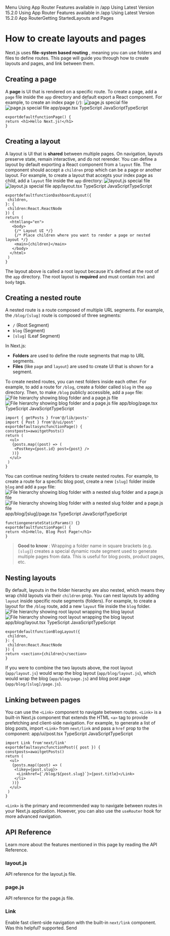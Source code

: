 Menu
Using App Router
Features available in /app
Using Latest Version
15.2.0
Using App Router
Features available in /app
Using Latest Version
15.2.0
App RouterGetting StartedLayouts and Pages
# How to create layouts and pages
Next.js uses **file-system based routing** , meaning you can use folders and files to define routes. This page will guide you through how to create layouts and pages, and link between them.
## Creating a page
A **page** is UI that is rendered on a specific route. To create a page, add a `page` file inside the `app` directory and default export a React component. For example, to create an index page (`/`):
![page.js special file](https://nextjs.org/_next/image?url=https%3A%2F%2Fh8DxKfmAPhn8O0p3.public.blob.vercel-storage.com%2Fdocs%2Flight%2Fpage-special-file.png&w=3840&q=75)![page.js special file](https://nextjs.org/_next/image?url=https%3A%2F%2Fh8DxKfmAPhn8O0p3.public.blob.vercel-storage.com%2Fdocs%2Fdark%2Fpage-special-file.png&w=3840&q=75)
app/page.tsx
TypeScript
JavaScriptTypeScript
```
exportdefaultfunctionPage() {
return <h1>Hello Next.js!</h1>
}
```

## Creating a layout
A layout is UI that is **shared** between multiple pages. On navigation, layouts preserve state, remain interactive, and do not rerender.
You can define a layout by default exporting a React component from a `layout` file. The component should accept a `children` prop which can be a page or another layout.
For example, to create a layout that accepts your index page as child, add a `layout` file inside the `app` directory:
![layout.js special file](https://nextjs.org/_next/image?url=https%3A%2F%2Fh8DxKfmAPhn8O0p3.public.blob.vercel-storage.com%2Fdocs%2Flight%2Flayout-special-file.png&w=3840&q=75)![layout.js special file](https://nextjs.org/_next/image?url=https%3A%2F%2Fh8DxKfmAPhn8O0p3.public.blob.vercel-storage.com%2Fdocs%2Fdark%2Flayout-special-file.png&w=3840&q=75)
app/layout.tsx
TypeScript
JavaScriptTypeScript
```
exportdefaultfunctionDashboardLayout({
 children,
}: {
 children:React.ReactNode
}) {
return (
  <htmllang="en">
   <body>
    {/* Layout UI */}
    {/* Place children where you want to render a page or nested layout */}
    <main>{children}</main>
   </body>
  </html>
 )
}
```

The layout above is called a root layout because it's defined at the root of the `app` directory. The root layout is **required** and must contain `html` and `body` tags.
## Creating a nested route
A nested route is a route composed of multiple URL segments. For example, the `/blog/[slug]` route is composed of three segments:
  * `/` (Root Segment)
  * `blog` (Segment)
  * `[slug]` (Leaf Segment)


In Next.js:
  * **Folders** are used to define the route segments that map to URL segments.
  * **Files** (like `page` and `layout`) are used to create UI that is shown for a segment.


To create nested routes, you can nest folders inside each other. For example, to add a route for `/blog`, create a folder called `blog` in the `app` directory. Then, to make `/blog` publicly accessible, add a `page` file:
![File hierarchy showing blog folder and a page.js file](https://nextjs.org/_next/image?url=https%3A%2F%2Fh8DxKfmAPhn8O0p3.public.blob.vercel-storage.com%2Fdocs%2Flight%2Fblog-nested-route.png&w=3840&q=75)![File hierarchy showing blog folder and a page.js file](https://nextjs.org/_next/image?url=https%3A%2F%2Fh8DxKfmAPhn8O0p3.public.blob.vercel-storage.com%2Fdocs%2Fdark%2Fblog-nested-route.png&w=3840&q=75)
app/blog/page.tsx
TypeScript
JavaScriptTypeScript
```
import { getPosts } from'@/lib/posts'
import { Post } from'@/ui/post'
exportdefaultasyncfunctionPage() {
constposts=awaitgetPosts()
return (
  <ul>
   {posts.map((post) => (
    <Postkey={post.id} post={post} />
   ))}
  </ul>
 )
}
```

You can continue nesting folders to create nested routes. For example, to create a route for a specific blog post, create a new `[slug]` folder inside `blog` and add a `page` file:
![File hierarchy showing blog folder with a nested slug folder and a page.js file](https://nextjs.org/_next/image?url=https%3A%2F%2Fh8DxKfmAPhn8O0p3.public.blob.vercel-storage.com%2Fdocs%2Flight%2Fblog-post-nested-route.png&w=3840&q=75)![File hierarchy showing blog folder with a nested slug folder and a page.js file](https://nextjs.org/_next/image?url=https%3A%2F%2Fh8DxKfmAPhn8O0p3.public.blob.vercel-storage.com%2Fdocs%2Fdark%2Fblog-post-nested-route.png&w=3840&q=75)
app/blog/[slug]/page.tsx
TypeScript
JavaScriptTypeScript
```
functiongenerateStaticParams() {}
exportdefaultfunctionPage() {
return <h1>Hello, Blog Post Page!</h1>
}
```

> **Good to know** : Wrapping a folder name in square brackets (e.g. `[slug]`) creates a special dynamic route segment used to generate multiple pages from data. This is useful for blog posts, product pages, etc.
## Nesting layouts
By default, layouts in the folder hierarchy are also nested, which means they wrap child layouts via their `children` prop. You can nest layouts by adding `layout` inside specific route segments (folders).
For example, to create a layout for the `/blog` route, add a new `layout` file inside the `blog` folder.
![File hierarchy showing root layout wrapping the blog layout](https://nextjs.org/_next/image?url=https%3A%2F%2Fh8DxKfmAPhn8O0p3.public.blob.vercel-storage.com%2Fdocs%2Flight%2Fnested-layouts.png&w=3840&q=75)![File hierarchy showing root layout wrapping the blog layout](https://nextjs.org/_next/image?url=https%3A%2F%2Fh8DxKfmAPhn8O0p3.public.blob.vercel-storage.com%2Fdocs%2Fdark%2Fnested-layouts.png&w=3840&q=75)
app/blog/layout.tsx
TypeScript
JavaScriptTypeScript
```
exportdefaultfunctionBlogLayout({
 children,
}: {
 children:React.ReactNode
}) {
return <section>{children}</section>
}
```

If you were to combine the two layouts above, the root layout (`app/layout.js`) would wrap the blog layout (`app/blog/layout.js`), which would wrap the blog (`app/blog/page.js`) and blog post page (`app/blog/[slug]/page.js`).
## Linking between pages
You can use the `<Link>` component to navigate between routes. `<Link>` is a built-in Next.js component that extends the HTML `<a>` tag to provide prefetching and client-side navigation.
For example, to generate a list of blog posts, import `<Link>` from `next/link` and pass a `href` prop to the component:
app/ui/post.tsx
TypeScript
JavaScriptTypeScript
```
import Link from'next/link'
exportdefaultasyncfunctionPost({ post }) {
constposts=awaitgetPosts()
return (
  <ul>
   {posts.map((post) => (
    <likey={post.slug}>
     <Linkhref={`/blog/${post.slug}`}>{post.title}</Link>
    </li>
   ))}
  </ul>
 )
}
```

`<Link>` is the primary and recommended way to navigate between routes in your Next.js application. However, you can also use the `useRouter` hook for more advanced navigation.
## API Reference
Learn more about the features mentioned in this page by reading the API Reference.
### layout.js
API reference for the layout.js file.
### page.js
API reference for the page.js file.
### Link
Enable fast client-side navigation with the built-in `next/link` component.
Was this helpful?
supported.
Send
